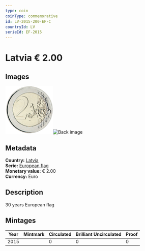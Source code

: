 ```yaml
---
type: coin
coinType: commemorative
id: LV-2015-200-EF-C
countryId: LV
serieId: EF-2015
---
```


# Latvia € 2.00

## Images

<img src="../../Images/common-2007-200.png" height="150" alt="Front image"><img src="Images/LV-2015-200-000.png" height="150" alt="Back image">

## Metadata

**Country:** [Latvia](../../Countries/Latvia/index.md)\
**Serie:** [European flag](index.md)\
**Monetary value:** € 2.00\
**Currency:** Euro

## Description
30 years European flag

## Mintages

| Year | Mintmark | Circulated | Brilliant Uncirculated | Proof |
| ---- | -------- | ---------- | ---------------------- | ----- |
| 2015 |  | 0| 0 | 0 |
